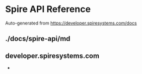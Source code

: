 # Spire API Reference

Auto-generated from https://developer.spiresystems.com/docs

## ./docs/spire-api/md


## developer.spiresystems.com

- [<title>Getting Started</title>](developer.spiresystems.com/docs.md)


